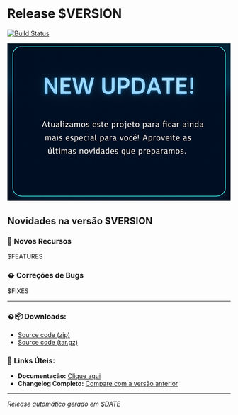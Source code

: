 # Release $VERSION

[![Build Status](https://img.shields.io/github/actions/workflow/status/eusoumanoelnetto/apresentacao-geek/ci.yml?branch=main)](https://github.com/eusoumanoelnetto/apresentacao-geek/actions)

![Release Banner](https://raw.githubusercontent.com/eusoumanoelnetto/apresentacao-geek/$COMMIT_HASH/assets/release-banner.png)

## Novidades na versão $VERSION

### 🚀 Novos Recursos
$FEATURES

### � Correções de Bugs
$FIXES

---

### �📦 Downloads:
- [Source code (zip)](https://github.com/eusoumanoelnetto/apresentacao-geek/archive/refs/tags/$VERSION.zip)
- [Source code (tar.gz)](https://github.com/eusoumanoelnetto/apresentacao-geek/archive/refs/tags/$VERSION.tar.gz)

### 🔗 Links Úteis:
- **Documentação:** [Clique aqui](https://github.com/eusoumanoelnetto/apresentacao-geek#readme)
- **Changelog Completo:** [Compare com a versão anterior](https://github.com/eusoumanoelnetto/apresentacao-geek/compare/$PREVIOUS_VERSION...$VERSION)

---
*Release automático gerado em $DATE*